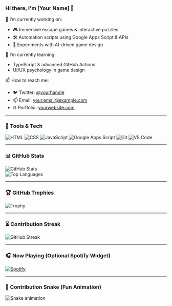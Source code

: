 ### Hi there, I'm [Your Name] 👋

🔭 I’m currently working on:  
- 🎮 Immersive escape games & interactive puzzles  
- 🛠️ Automation scripts using Google Apps Script & APIs  
- 🧠 Experiments with AI-driven game design

🌱 I’m currently learning:  
- TypeScript & advanced GitHub Actions  
- UI/UX psychology in game design

📫 How to reach me:  
- 🐦 Twitter: [@yourhandle](https://twitter.com/yourhandle)  
- 📫 Email: your.email@example.com  
- 🌐 Portfolio: [yourwebsite.com](https://yourwebsite.com)

---

### 🧰 Tools & Tech

![HTML](https://img.shields.io/badge/HTML5-E34F26?style=flat-square&logo=html5&logoColor=white)
![CSS](https://img.shields.io/badge/CSS3-1572B6?style=flat-square&logo=css3&logoColor=white)
![JavaScript](https://img.shields.io/badge/JavaScript-F7DF1E?style=flat-square&logo=javascript&logoColor=black)
![Google Apps Script](https://img.shields.io/badge/Google%20Apps%20Script-4285F4?style=flat-square&logo=google&logoColor=white)
![Git](https://img.shields.io/badge/Git-F05032?style=flat-square&logo=git&logoColor=white)
![VS Code](https://img.shields.io/badge/VS%20Code-007ACC?style=flat-square&logo=visual-studio-code&logoColor=white)

---

### 📊 GitHub Stats

![GitHub Stats](https://github-readme-stats.vercel.app/api?username=fletcherjmoore&show_icons=true&theme=radical)  
![Top Languages](https://github-readme-stats.vercel.app/api/top-langs/?username=fletcherjmoore&layout=compact&theme=radical)

---

### 🏆 GitHub Trophies

![Trophy](https://github-profile-trophy.vercel.app/?username=fletcherjmoore&theme=dracula&margin-w=15)

---

### ⏳ Contribution Streak

![GitHub Streak](https://github-readme-streak-stats.herokuapp.com?user=fletcherjmoore&theme=tokyonight)

---

### 🎧 Now Playing (Optional Spotify Widget)

[![Spotify](https://novatorem-yourusername.vercel.app/api/spotify)](https://open.spotify.com/user/yourspotifyid)

---

### 🐍 Contribution Snake (Fun Animation)

![Snake animation](https://github.com/yourusername/yourusername/blob/output/github-contribution-grid-snake.svg)
